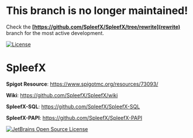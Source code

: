 # This branch is no longer maintained!
Check the **[https://github.com/SpleefX/SpleefX/tree/rewrite](rewrite)** branch for the most active development.

[![License](https://img.shields.io/badge/License-Apache%202.0-blue.svg)](LICENSE.md)
# SpleefX

**Spigot Resource**: https://www.spigotmc.org/resources/73093/

**Wiki**: https://github.com/SpleefX/SpleefX/wiki

**SpleefX-SQL**: https://github.com/SpleefX/SpleefX-SQL

**SpleefX-PAPI**: https://github.com/SpleefX/SpleefX-PAPI

[![JetBrains Open Source License](https://i.imgur.com/0Hxepvj.png)](https://www.jetbrains.com/?from=SpleefX)
